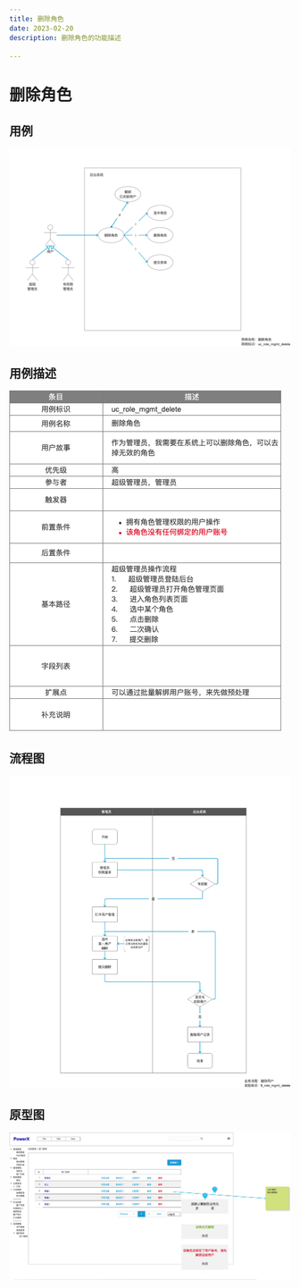 ```yaml
---
title: 删除角色
date: 2023-02-20
description: 删除角色的功能描述

---
```


# 删除角色


## 用例

![](../../../../images/uc_role_mgmt_delete.png)

## 用例描述

![](../../../../images/uc_desc_role_mgmt_delete.png)

## 流程图

![](../../../../images/fl_role_mgmt_delete.png)

## 原型图

![](../../../../images/pt_role_mgmt_delete.png)